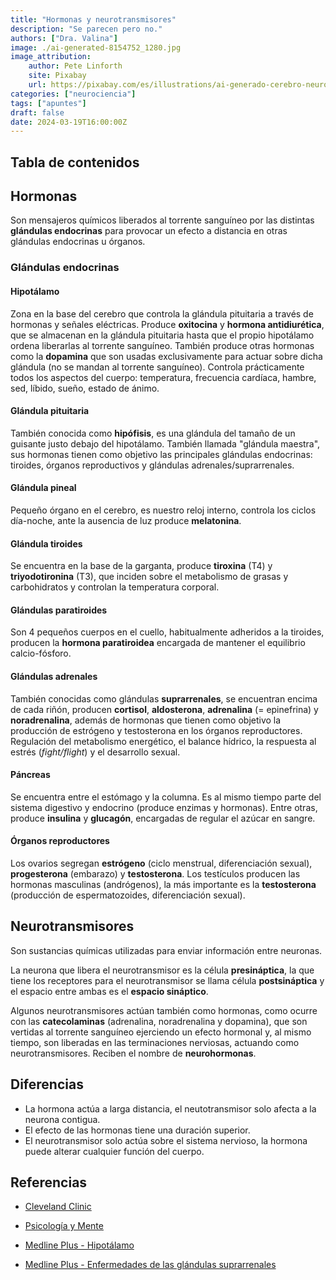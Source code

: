 ```yaml
---
title: "Hormonas y neurotransmisores"
description: "Se parecen pero no."
authors: ["Dra. Valina"]
image: ./ai-generated-8154752_1280.jpg
image_attribution:
    author: Pete Linforth
    site: Pixabay
    url: https://pixabay.com/es/illustrations/ai-generado-cerebro-neuronas-8154752/
categories: ["neurociencia"]
tags: ["apuntes"]
draft: false
date: 2024-03-19T16:00:00Z
---
```


## Tabla de contenidos

## Hormonas
Son mensajeros químicos liberados al torrente sanguíneo por las distintas **glándulas endocrinas** para provocar un efecto a distancia en otras glándulas endocrinas u órganos.

### Glándulas endocrinas

#### Hipotálamo
Zona en la base del cerebro que controla la glándula pituitaria a través de hormonas y señales eléctricas. Produce **oxitocina** y **hormona antidiurética**, que se almacenan en la glándula pituitaria hasta que el propio hipotálamo ordena liberarlas al torrente sanguíneo. También produce otras hormonas como la **dopamina** que son usadas exclusivamente para actuar sobre dicha glándula (no se mandan al torrente sanguíneo). Controla prácticamente todos los aspectos del cuerpo: temperatura, frecuencia cardíaca, hambre, sed, líbido, sueño, estado de ánimo.
#### Glándula pituitaria
También conocida como **hipófisis**, es una glándula del tamaño de un guisante justo debajo del hipotálamo. También llamada "glándula maestra", sus hormonas tienen como objetivo las principales glándulas endocrinas: tiroides, órganos reproductivos y glándulas adrenales/suprarrenales.
#### Glándula pineal
Pequeño órgano en el cerebro, es nuestro reloj interno, controla los ciclos día-noche, ante la ausencia de luz produce **melatonina**.
#### Glándula tiroides
Se encuentra en la base de la garganta, produce **tiroxina** (T4) y **triyodotironina** (T3), que inciden sobre el metabolismo de grasas y carbohidratos y controlan la temperatura corporal.
#### Glándulas paratiroides
Son 4 pequeños cuerpos en el cuello, habitualmente adheridos a la tiroides, producen la **hormona paratiroidea** encargada de mantener el equilibrio calcio-fósforo.
#### Glándulas adrenales
También conocidas como glándulas **suprarrenales**, se encuentran encima de cada riñón, producen **cortisol**, **aldosterona**, **adrenalina** (= epinefrina) y **noradrenalina**, además de hormonas que tienen como objetivo la producción de estrógeno y testosterona en los órganos reproductores. Regulación del metabolismo energético, el balance hídrico, la respuesta al estrés (*fight/flight*) y el desarrollo sexual.
#### Páncreas
Se encuentra entre el estómago y la columna. Es al mismo tiempo parte del sistema digestivo y endocrino (produce enzimas y hormonas). Entre otras, produce **insulina** y **glucagón**, encargadas de regular el azúcar en sangre.
#### Órganos reproductores
Los ovarios segregan **estrógeno** (ciclo menstrual, diferenciación sexual), **progesterona** (embarazo) y **testosterona**. Los testículos producen las hormonas masculinas (andrógenos), la más importante es la **testosterona** (producción de espermatozoides, diferenciación sexual).


## Neurotransmisores
Son sustancias químicas utilizadas para enviar información entre neuronas.

La neurona que libera el neurotransmisor es la célula **presináptica**, la que tiene los receptores para el neurotransmisor se llama célula **postsináptica** y el espacio entre ambas es el **espacio sináptico**.

Algunos neurotransmisores actúan también como hormonas, como ocurre con las **catecolaminas** (adrenalina, noradrenalina y dopamina), que son vertidas al torrente sanguíneo ejerciendo un efecto hormonal y, al mismo tiempo, son liberadas en las terminaciones nerviosas, actuando como neurotransmisores. Reciben el nombre de **neurohormonas**.

## Diferencias
- La hormona actúa a larga distancia, el neutotransmisor solo afecta a la neurona contigua.
- El efecto de las hormonas tiene una duración superior.
- El neurotransmisor solo actúa sobre el sistema nervioso, la hormona puede alterar cualquier función del cuerpo.


## Referencias

- [Cleveland Clinic](https://my.clevelandclinic.org/health/articles/22464-hormones)

- [Psicología y Mente](https://psicologiaymente.com/neurociencias/diferencias-entre-hormona-neurotransmisor)

- [Medline Plus - Hipotálamo](https://medlineplus.gov/spanish/ency/article/002380.htm)

- [Medline Plus - Enfermedades de las glándulas suprarrenales ](https://medlineplus.gov/spanish/adrenalglanddisorders.html)
